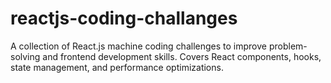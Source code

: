 # reactjs-coding-challanges
A collection of React.js machine coding challenges to improve problem-solving and frontend development skills. Covers React components, hooks, state management, and performance optimizations.
